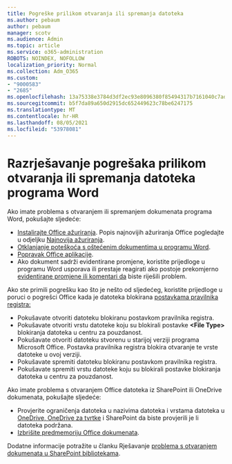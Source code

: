 ```yaml
---
title: Pogreške prilikom otvaranja ili spremanja datoteka
ms.author: pebaum
author: pebaum
manager: scotv
ms.audience: Admin
ms.topic: article
ms.service: o365-administration
ROBOTS: NOINDEX, NOFOLLOW
localization_priority: Normal
ms.collection: Adm_O365
ms.custom:
- "9000583"
- "2685"
ms.openlocfilehash: 13a75338e3784d3df2ec93e8096380f85494317b7161040c7ad60ad830f9211d
ms.sourcegitcommit: b5f7da89a650d2915dc652449623c78be6247175
ms.translationtype: MT
ms.contentlocale: hr-HR
ms.lasthandoff: 08/05/2021
ms.locfileid: "53978081"
---
```

# <a name="resolve-errors-opening-or-saving-word-files"></a>Razrješavanje pogrešaka prilikom otvaranja ili spremanja datoteka programa Word

Ako imate problema s otvaranjem ili spremanjem dokumenata programa Word, pokušajte sljedeće:

- [Instalirajte Office ažuriranja](https://support.office.com/article/2ab296f3-7f03-43a2-8e50-46de917611c5). Popis najnovijih ažuriranja Office pogledajte u odjeljku [Najnovija ažuriranja](https://docs.microsoft.com/officeupdates/office-updates-msi).
- [Otklanjanje poteškoća s oštećenim dokumentima u programu Word](https://docs.microsoft.com/office/troubleshoot/word/damaged-documents-in-word).
- [Popravak Office aplikacije](https://support.office.com/Article/Repair-an-Office-application-7821d4b6-7c1d-4205-aa0e-a6b40c5bb88b).
- Ako dokument sadrži evidentirane promjene, koristite prijedloge u programu Word usporava ili prestaje reagirati ako postoje prekomjerno [evidentirane promjene ili komentari da](https://docs.microsoft.com/office/troubleshoot/word/word-stops-responding) biste riješili problem.

Ako ste primili pogrešku kao što je nešto od sljedećeg, koristite prijedloge u poruci o pogrešci Office kada je datoteka blokirana [postavkama pravilnika registra:](https://docs.microsoft.com/office/troubleshoot/settings/file-blocked-in-office)

- Pokušavate otvoriti datoteku blokiranu postavkom pravilnika registra.
- Pokušavate otvoriti vrstu datoteke koju su blokirali postavke **\<File Type\>** blokiranja datoteka u centru za pouzdanost.
- Pokušavate otvoriti datoteku stvorenu u starijoj verziji programa Microsoft Office. Postavka pravilnika registra blokira otvaranje te vrste datoteke u ovoj verziji.
- Pokušavate spremiti datoteku blokiranu postavkom pravilnika registra.
- Pokušavate spremiti vrstu datoteke koju su blokirali postavke blokiranja datoteka u centru za pouzdanost.

Ako imate problema s otvaranjem Office datoteka iz SharePoint ili OneDrive dokumenata, pokušajte sljedeće:

- Provjerite ograničenja datoteka u nazivima datoteka i vrstama datoteka u [OneDrive, OneDrive za tvrtke](https://support.office.com/article/64883a5d-228e-48f5-b3d2-eb39e07630fa) i SharePoint da biste provjerili je li datoteka podržana. 
- [Izbrišite predmemoriju Office dokumenata](https://support.office.com/article/b1d3765e-d71b-4bb8-99ca-acd22c42995d
). 

Dodatne informacije potražite u članku Rješavanje [problema s otvaranjem dokumenata u SharePoint bibliotekama](https://support.office.com/article/31329fa1-4ad0-47fc-95d8-bb0c5b12a536).